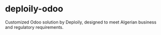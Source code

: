 # deploily-odoo
Customized Odoo solution by Deploily, designed to meet Algerian business and regulatory requirements.
